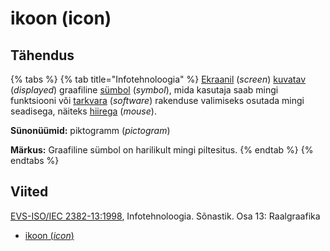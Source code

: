# ikoon (icon)

## Tähendus&#x20;

{% tabs %}
{% tab title="Infotehnoloogia" %}
[Ekraanil](ekraan-screen.md) (_screen_) [kuvatav](kuva-display.md) (_displayed_) graafiline [sümbol](suembol-symbol.md) (_symbol_), mida kasutaja saab mingi funktsiooni või [tarkvara](tarkvara-software.md) (_software_) rakenduse valimiseks osutada mingi seadisega, näiteks [hiirega](hiir-mouse.md#taehendus) (_mouse_).

**Sünonüümid:** piktogramm (_pictogram_)

**Märkus:** Graafiline sümbol on harilikult mingi piltesitus.
{% endtab %}
{% endtabs %}

## Viited

[EVS-ISO/IEC 2382-13:1998](http://www.evs.ee/tooted/evs-iso-iec-2382-13-1998), Infotehnoloogia. Sõnastik. Osa 13: Raalgraafika

* [ikoon (_icon_)](https://www.eki.ee/dict/its/index.cgi?Q=D29A368F-6C03-1014-88DC-FC5F0DBED45A\&F=GUID\&C01=1\&C02=0\&C10=1)
